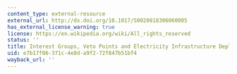 ```yaml
---
content_type: external-resource
external_url: http://dx.doi.org/10.1017/S0020818306060085
has_external_license_warning: true
license: https://en.wikipedia.org/wiki/All_rights_reserved
status: ''
title: Interest Groups, Veto Points and Electricity Infrastructure Deployment
uid: e7b17f06-371c-4e8d-a9f2-72f847b51bf4
wayback_url: ''
---
```

